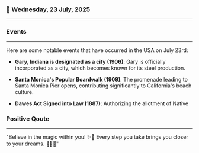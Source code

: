 ### 📅 Wednesday, 23 July, 2025
------
### Events
------
Here are some notable events that have occurred in the USA on July 23rd:

- **Gary, Indiana is designated as a city (1906)**: Gary is officially incorporated as a city, which becomes known for its steel production.
  
- **Santa Monica's Popular Boardwalk (1909)**: The promenade leading to Santa Monica Pier opens, contributing significantly to California's beach culture.

- **Dawes Act Signed into Law (1887)**: Authorizing the allotment of Native
### Positive Qoute
------
"Believe in the magic within you! ✨🌟 Every step you take brings you closer to your dreams. 🚶‍♀️🌈"

